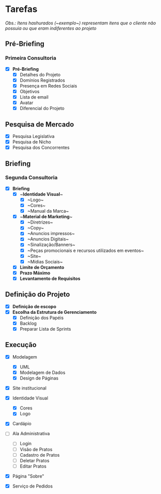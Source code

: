 # Tarefas

*Obs.: Itens hashurados (~exemplo~) representam itens que o cliente não possuia ou que eram indiferentes ao projeto*

## Pré-Briefing

### Primeira Consultoria

- [X] **Pré-Briefing**
    - [X] Detalhes do Projeto
    - [X] Domínios Registrados
    - [X] Presença em Redes Sociais
    - [X] Objetivos
    - [X] Lista de email
    - [X] Avatar
    - [X] Diferencial do Projeto

## Pesquisa de Mercado
- [X] Pesquisa Legislativa
- [X] Pesquisa de Nicho
- [X] Pesquisa dos Concorrentes

## Briefing

### Segunda Consultoria

  - [X] **Briefing**
    - [X] ~**Identidade Visual**~
      - [X] ~Logo~
      - [X] ~Cores~
      - [X] ~Manual da Marca~  
    - [X] ~**Material de Marketing**~
      - [X] ~Diretrizes~
      - [X] ~Copy~
      - [X] ~Anuncios impressos~
      - [X] ~Anuncios Digitais~
      - [X] ~Sinalização/Banners~
      - [X] ~Peças promocionais e recursos utilizados em eventos~
      - [X] ~Site~
      - [X] ~Mídias Sociais~
    - [X] **Limite de Orçamento**
    - [X] **Prazo Máximo**
    - [X] **Levantamento de Requisitos**

## Definição do Projeto

- [X] **Definição de escopo**
- [X] **Escolha da Estrutura de Gerenciamento**
  - [X] Definição dos Papéis
  - [X] Backlog
  - [X] Preparar Lista de Sprints

## Execução

 - [X] Modelagem
   - [X] UML
   - [X] Modelagem de Dados
   - [X] Design de Páginas

 - [X] Site institucional
 
 - [X] Identidade Visual
   - [X] Cores
   - [X] Logo
 
 - [X] Cardápio
 - [ ] Ala Administrativa
   - [ ] Login
   - [ ] Visão de Pratos
   - [ ] Cadastro de Pratos
   - [ ] Deletar Pratos
   - [ ] Editar Pratos
 
 - [X] Página "Sobre"
 - [X] Serviço de Pedidos

